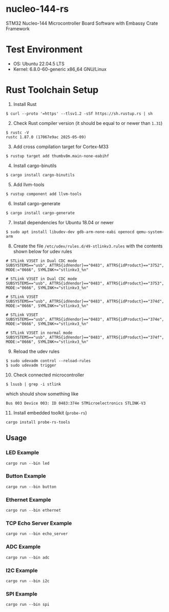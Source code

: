 # nucleo-144-rs
STM32 Nucleo-144 Microcontroller Board Software with Embassy Crate Framework

# Test Environment
* OS: Ubuntu 22.04.5 LTS
* Kernel: 6.8.0-60-generic x86_64 GNU/Linux

# Rust Toolchain Setup
1. Install Rust
```
$ curl --proto '=https' --tlsv1.2 -sSf https://sh.rustup.rs | sh
```
2. Check Rust compiler version (it should be equal to or newer than `1.31`)
```
$ rustc -V
rustc 1.87.0 (17067e9ac 2025-05-09)
```
3. Add cross compilation target for Cortex-M33
```
$ rustup target add thumbv8m.main-none-eabihf
```
4. Install cargo-binutils
```
$ cargo install cargo-binutils
```
5. Add llvm-tools
```
$ rustup component add llvm-tools
```
6. Install cargo-generate
```
$ cargo install cargo-generate
```
7. Install dependencies for Ubuntu 18.04 or newer
```
$ sudo apt install libudev-dev gdb-arm-none-eabi openocd qemu-system-arm
```
8. Create the file `/etc/udev/rules.d/49-stlinkv3.rules` with the contents shown below for udev rules
```
# STLink V3SET in Dual CDC mode
SUBSYSTEMS=="usb", ATTRS{idVendor}=="0483", ATTRS{idProduct}=="3752", MODE:="0666", SYMLINK+="stlinkv3_%n"

# STLink V3SET in Dual CDC mode
SUBSYSTEMS=="usb", ATTRS{idVendor}=="0483", ATTRS{idProduct}=="3753", MODE:="0666", SYMLINK+="stlinkv3_%n"
    
# STLink V3SET 
SUBSYSTEMS=="usb", ATTRS{idVendor}=="0483", ATTRS{idProduct}=="374d", MODE:="0666", SYMLINK+="stlinkv3_%n"

# STLink V3SET 
SUBSYSTEMS=="usb", ATTRS{idVendor}=="0483", ATTRS{idProduct}=="374e", MODE:="0666", SYMLINK+="stlinkv3_%n"
    
# STLink V3SET in normal mode
SUBSYSTEMS=="usb", ATTRS{idVendor}=="0483", ATTRS{idProduct}=="374f", MODE:="0666", SYMLINK+="stlinkv3_%n"
```
9. Reload the udev rules
```
$ sudo udevadm control --reload-rules
$ sudo udevadm trigger
```
10. Check connected microcontroller
```
$ lsusb | grep -i stlink
```
which should show something like
```
Bus 003 Device 003: ID 0483:374e STMicroelectronics STLINK-V3
```
11. Install embedded toolkit (`probe-rs`)
```
cargo install probe-rs-tools
```

## Usage
### LED Example
```
cargo run --bin led
```
### Button Example
```
cargo run --bin button
```
### Ethernet Example
```
cargo run --bin ethernet
```
### TCP Echo Server Example
```
cargo run --bin echo_server
```
### ADC Example
```
cargo run --bin adc
```
### I2C Example
```
cargo run --bin i2c
```
### SPI Example
```
cargo run --bin spi
```